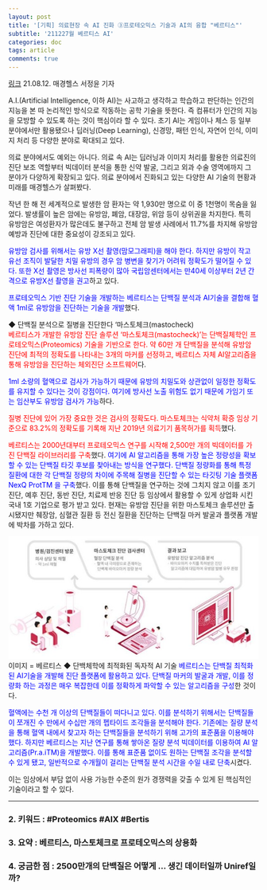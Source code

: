 ```yaml
---
layout: post
title: '[기획] 의료현장 속 AI 진화 ③프로테오믹스 기술과 AI의 융합 "베르티스"'
subtitle: '211227월 베르티스 AI'
categories: doc
tags: article
comments: true
---
```


[링크](http://www.mkhealth.co.kr/news/articleView.html?idxno=54369)
21.08.12. 매경헬스 서정윤 기자   

A.I.(Artificial Intelligence, 이하 AI)는 사고하고 생각하고 학습하고 판단하는 인간의 지능을 본 따 논리적인 방식으로 작동하는 공학 기술을 뜻한다. 즉 컴퓨터가 인간의 지능을 모방할 수 있도록 하는 것이 핵심이라 할 수 있다. 초기 AI는 게임이나 체스 등 일부 분야에서만 활용됐으나 딥러닝(Deep Learning), 신경망, 패턴 인식, 자연어 인식, 이미지 처리 등 다양한 분야로 확대되고 있다.   

의료 분야에서도 예외는 아니다. 의료 속 AI는 딥러닝과 이미지 처리를 활용한 의료진의 진단 보조 역할부터 빅데이터 분석을 통한 신약 발굴, 그리고 외과 수술 영역에까지 그 분야가 다양하게 확장되고 있다. 의료 분야에서 진화되고 있는 다양한 AI 기술의 현황과 미래를 매경헬스가 살펴봤다.   

작년 한 해 전 세계적으로 발생한 암 환자는 약 1,930만 명으로 이 중 1천명이 목숨을 잃었다. 발생률이 높은 암에는 유방암, 폐암, 대장암, 위암 등이 상위권을 차지한다. 특히 유방암은 여성환자가 많은데도 불구하고 전체 암 발생 사례에서 11.7%를 차지해 유방암 예방과 진단에 대한 중요성이 강조되고 있다.   

<span style="color:blue">유방암 검사를 위해서는 유방 X선 촬영(맘모그래피)을 해야 한다. 하지만 유방이 작고 유선 조직이 발달한 치밀 유방의 경우 암 병변을 찾기가 어려워 정확도가 떨어질 수 있다. 또한 X선 촬영은 방사선 피폭량이 많아 국립암센터에서는 만40세 이상부터 2년 간격으로 유방X선 촬영을 권고</span>하고 있다.   

<span style="color:blue">프로테오믹스 기반 진단 기술을 개발하는 베르티스는 단백질 분석과 AI기술을 결합해 혈액 1ml로 유방암을 진단하는 기술을 개발</span>했다.   

◆ 단백질 분석으로 질병을 진단한다 ‘마스토체크(mastocheck)   
<span style="color:red">베르티스가 개발한 유방암 진단 솔루션 ‘마스토체크(mastocheck)’는 단백질체학인 프로테오믹스(Proteomics) 기술을 기반으로 한다. 약 60만 개 단백질을 분석해 유방암 진단에 최적의 정확도를 나타내는 3개의 마커를 선정하고, 베르티스 자체 AI알고리즘을 통해 유방암을 진단하는 체외진단 소프트웨어</span>다.   

<span style="color:blue">1ml 소량의 혈액으로 검사가 가능하기 때문에 유방의 치밀도와 상관없이 일정한 정확도를 유지할 수 있다는 것이 강점이다. 여기에 방사선 노출 위험도 없기 때문에 가임기 또는 임산부도 유방암 검사가 가능</span>하다.   

<span style="color:red">질병 진단에 있어 가장 중요한 것은 검사의 정확도다. 마스토체크는 식약처 확증 임상 기준으로 83.2%의 정확도를 기록해 지난 2019년 의료기기 품목허가를 획득</span>했다.   

<span style="color:red">베르티스는 2000년대부터 프로테오믹스 연구를 시작해 2,500만 개의 빅데이터를 가진 단백질 라이브러리를 구축</span>했다. <span style="color:blue">여기에 AI 알고리즘을 통해 가장 높은 정량성을 확보할 수 있는 단백질 타깃 후보를 찾아내는 방식을 연구했다. 단백질 정량화를 통해 특정 질환에 대한 각 단백질 정량의 차이에 주목해 질병을 진단할 수 있는 타깃팅 기술 플랫폼 NexQ ProtTM 을 구축</span>했다. 이를 통해 단백질을 연구하는 것에 그치지 않고 이를 조기 진단, 예후 진단, 동반 진단, 치료제 반응 진단 등 임상에서 활용할 수 있게 상업화 시킨 국내 1호 기업으로 평가 받고 있다. 현재는 유방암 진단을 위한 마스토체크 솔루션만 출시됐지만 췌장암, 심혈관 질환 등 전신 질환을 진단하는 단백질 마커 발굴과 플랫폼 개발에 박차를 가하고 있다.   

<img src="/assets/img/211227Mon_BertisAI.png ">
이미지 = 베르티스   
◆ 단백체학에 최적화된 독자적 AI 기술   
<span style="color:blue">베르티스는 단백질 최적화된 AI기술을 개발해 진단 플랫폼에 활용하고 있다. 단백질 마커의 발굴과 개발, 이를 정량화 하는 과정은 매우 복잡한데 이를 정확하게 파악할 수 있는 알고리즘을 구성</span>한 것이다.   

<span style="color:blue">혈액에는 수천 개 이상의 단백질들이 떠다니고 있다. 이를 분석하기 위해서는 단백질들이 쪼개진 수 만에서 수십만 개의 펩타이드 조각들을 분석해야 한다. 기존에는 질량 분석을 통해 혈액 내에서 찾고자 하는 단백질들을 분석하기 위해 고가의 표준품을 이용해야 했다. 하지만 베르티스는 지난 연구를 통해 쌓아온 질량 분석 빅데이터를 이용하여 AI 알고리즘(Pr.a.iTM)을 개발했다. 이를 통해 표준품 없이도 원하는 단백질 조각을 분석할 수 있게 됐고, 일반적으로 수개월이 걸리는 단백질 분석 시간을 수일 내로 단축</span>시켰다.   

이는 임상에서 부담 없이 사용 가능한 수준의 원가 경쟁력을 갖출 수 있게 된 핵심적인 기술이라고 할 수 있다.   

* * *

### 2. 키워드 : \#Proteomics \#AIX  \#Bertis
### 3. 요약 : 베르티스, 마스토체크로 프로테오믹스의 상용화
### 4. 궁금한 점 : 2500만개의 단백질은 어떻게 ... 생긴 데이터일까 Uniref일까?